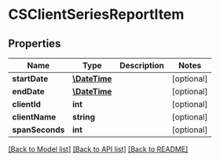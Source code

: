 # CSClientSeriesReportItem

## Properties
Name | Type | Description | Notes
------------ | ------------- | ------------- | -------------
**startDate** | [**\DateTime**](\DateTime.md) |  | [optional] 
**endDate** | [**\DateTime**](\DateTime.md) |  | [optional] 
**clientId** | **int** |  | [optional] 
**clientName** | **string** |  | [optional] 
**spanSeconds** | **int** |  | [optional] 

[[Back to Model list]](../README.md#documentation-for-models) [[Back to API list]](../README.md#documentation-for-api-endpoints) [[Back to README]](../README.md)



